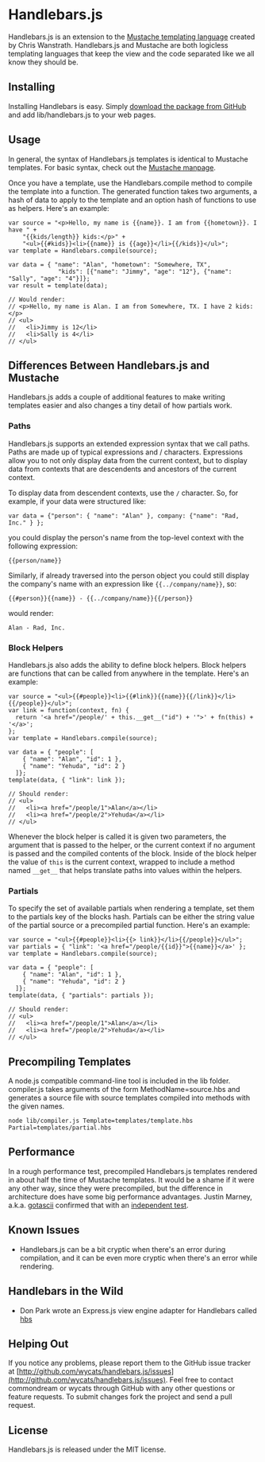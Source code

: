 Handlebars.js
=============

Handlebars.js is an extension to the [Mustache templating language](http://mustache.github.com/) created by Chris Wanstrath. Handlebars.js and Mustache are both logicless templating languages that keep the view and the code separated like we all know they should be.

Installing
----------
Installing Handlebars is easy. Simply [download the package from GitHub](https://github.com/wycats/handlebars.js/zipball/master) and add lib/handlebars.js to your web pages. 

Usage
-----
In general, the syntax of Handlebars.js templates is identical to Mustache templates. For basic syntax, check out the [Mustache manpage](http://mustache.github.com/mustache.5.html).

Once you have a template, use the Handlebars.compile method to compile the template into a function. The generated function takes two arguments, a hash of data to apply to the template and an option hash of functions to use as helpers. Here's an example:

    var source = "<p>Hello, my name is {{name}}. I am from {{hometown}}. I have " + 
        "{{kids/length}} kids:</p>" +
        "<ul>{{#kids}}<li>{{name}} is {{age}}</li>{{/kids}}</ul>";
    var template = Handlebars.compile(source);
    
    var data = { "name": "Alan", "hometown": "Somewhere, TX",
                  "kids": [{"name": "Jimmy", "age": "12"}, {"name": "Sally", "age": "4"}]};
    var result = template(data);

    // Would render:
    // <p>Hello, my name is Alan. I am from Somewhere, TX. I have 2 kids:</p>
    // <ul>
    //   <li>Jimmy is 12</li>
    //   <li>Sally is 4</li>
    // </ul>

Differences Between Handlebars.js and Mustache
-------------------------
Handlebars.js adds a couple of additional features to make writing templates easier and also changes a tiny detail of how partials work. 

### Paths

Handlebars.js supports an extended expression syntax that we call paths. Paths are made up of typical expressions and / characters. Expressions allow you to not only display data from the current context, but to display data from contexts that are descendents and ancestors of the current context.

To display data from descendent contexts, use the `/` character. So, for example, if your data were structured like:

    var data = {"person": { "name": "Alan" }, company: {"name": "Rad, Inc." } };

you could display the person's name from the top-level context with the following expression:

    {{person/name}}

Similarly, if already traversed into the person object you could still display the company's name with an expression like `{{../company/name}}`, so:

    {{#person}}{{name}} - {{../company/name}}{{/person}}

would render:

    Alan - Rad, Inc.

### Block Helpers

Handlebars.js also adds the ability to define block helpers. Block helpers are functions that can be called from anywhere in the template. Here's an example:

    var source = "<ul>{{#people}}<li>{{#link}}{{name}}{{/link}}</li>{{/people}}</ul>";
    var link = function(context, fn) {
      return '<a href="/people/' + this.__get__("id") + '">' + fn(this) + '</a>';
    };
    var template = Handlebars.compile(source);

    var data = { "people": [
        { "name": "Alan", "id": 1 },
        { "name": "Yehuda", "id": 2 }
      ]};
    template(data, { "link": link });

    // Should render:
    // <ul>
    //   <li><a href="/people/1">Alan</a></li>
    //   <li><a href="/people/2">Yehuda</a></li>
    // </ul>

Whenever the block helper is called it is given two parameters, the argument that is passed to the helper, or the current context if no argument is passed and the compiled contents of the block. Inside of the block helper the value of `this` is the current context, wrapped to include a method named `__get__` that helps translate paths into values within the helpers.

### Partials

To specify the set of available partials when rendering a template, set them to the partials key of the blocks hash. Partials can be either the string value of the partial source or a precompiled partial function. Here's an example:

    var source = "<ul>{{#people}}<li>{{> link}}</li>{{/people}}</ul>";
    var partials = { "link": '<a href="/people/{{id}}">{{name}}</a>' };
    var template = Handlebars.compile(source);
    
    var data = { "people": [
        { "name": "Alan", "id": 1 },
        { "name": "Yehuda", "id": 2 }
      ]};
    template(data, { "partials": partials });

    // Should render:
    // <ul>
    //   <li><a href="/people/1">Alan</a></li>
    //   <li><a href="/people/2">Yehuda</a></li>
    // </ul>

Precompiling Templates
----------------------

A node.js compatible command-line tool is included in the lib folder. compiler.js takes arguments of the form MethodName=source.hbs and generates a source file with source templates compiled into methods with the given names.

    node lib/compiler.js Template=templates/template.hbs Partial=templates/partial.hbs

Performance
-----------
In a rough performance test, precompiled Handlebars.js templates rendered in about half the time of Mustache templates. It would be a shame if it were any other way, since they were precompiled, but the difference in architecture does have some big performance advantages. Justin Marney, a.k.a. [gotascii](http://github.com/gotascii) confirmed that with an [independent test](http://sorescode.com/2010/09/12/benchmarks.html).

Known Issues
------------
* Handlebars.js can be a bit cryptic when there's an error during compilation, and it can be even more cryptic when there's an error while rendering.

Handlebars in the Wild
-----------------
* Don Park wrote an Express.js view engine adapter for Handlebars called [hbs](http://github.com/donpark/hbs)

Helping Out
-----------
If you notice any problems, please report them to the GitHub issue tracker at [http://github.com/wycats/handlebars.js/issues](http://github.com/wycats/handlebars.js/issues). Feel free to contact commondream or wycats through GitHub with any other questions or feature requests. To submit changes fork the project and send a pull request.

License
-------
Handlebars.js is released under the MIT license.
